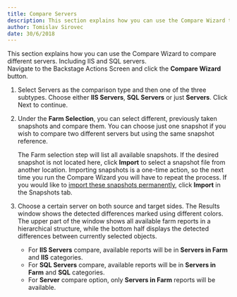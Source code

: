 ```yaml
---
title: Compare Servers
description: This section explains how you can use the Compare Wizard to compare different servers. Including IIS and SQL servers
author: Tomislav Sirovec
date: 30/6/2018
---
```


This section explains how you can use the Compare Wizard to compare different servers. Including IIS and SQL servers.  
Navigate to the Backstage Actions Screen and click the __Compare Wizard__ button.

1. Select Servers as the comparison type and then one of the three subtypes. Choose either __IIS Servers__, __SQL Servers__ or just __Servers__. Click Next to continue. 
1. Under the __Farm Selection__, you can select different, previously taken snapshots and compare them. You can choose just one snapshot if you wish to compare two different servers but using the same snapshot reference.

   The Farm selection step will list all available snapshots. If the desired snapshot is not located here, click __Import__ to select a snapshot file from another location. Importing snapshots is a one-time action, so the next time you run the Compare Wizard you will have to repeat the process. If you would like to [import these snapshots permanently](#internal/get-to-know-spdockit/snapshots-screen), click __Import__ in the Snapshots tab.

1. Choose a certain server on both source and target sides.
    The Results window shows the detected differences marked using different colors. The upper part of the window shows all available farm reports in a hierarchical structure, while the bottom half displays the detected differences between currently selected objects.

   * For __IIS Servers__ compare, available reports will be in __Servers in Farm__ and __IIS__ categories.  
   * For __SQL Servers__ compare, available reports will be in __Servers in Farm__ and __SQL__ categories.  
   * For __Server__ compare option, only __Servers in Farm__ reports will be available. 
